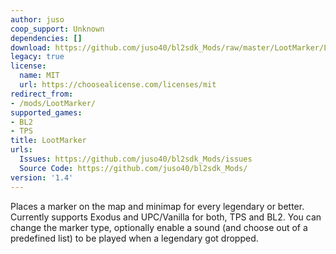 ```yaml
---
author: juso
coop_support: Unknown
dependencies: []
download: https://github.com/juso40/bl2sdk_Mods/raw/master/LootMarker/LootMarker.zip
legacy: true
license:
  name: MIT
  url: https://choosealicense.com/licenses/mit
redirect_from:
- /mods/LootMarker/
supported_games:
- BL2
- TPS
title: LootMarker
urls:
  Issues: https://github.com/juso40/bl2sdk_Mods/issues
  Source Code: https://github.com/juso40/bl2sdk_Mods/
version: '1.4'
---
```

Places a marker on the map and minimap for every legendary or better.
Currently supports Exodus and UPC/Vanilla for both, TPS and BL2.
You can change the marker type, optionally enable a sound (and choose out of a predefined list) to be played when a legendary got dropped.